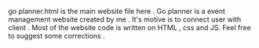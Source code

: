 go planner.html is the main website file here .
Go planner is a event management website created by me . It's motive is to connect user with client .
Most of the website code is written on HTML , css and JS.
Feel free to suggest some corrections .
